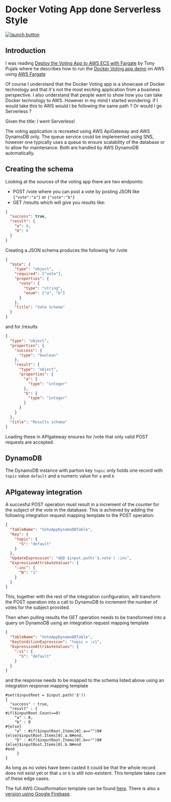 # Docker Voting App done Serverless Style

[![launch button](https://s3.amazonaws.com/cloudformation-examples/cloudformation-launch-stack.png)](https://console.aws.amazon.com/cloudformation/home?region=region#/stacks/new?stackName=ServerlessVotingApp&templateURL=https://raw.githubusercontent.com/seriousme/docker-voting-app-aws/master/voteApp-CF-template.json)

## Introduction

I was reading [Deploy the Voting App to AWS ECS with Fargate] by Tony Pujals
where he describes how to run the [Docker Voting app demo] on AWS using [AWS
Fargate]

[deploy the voting app to aws ecs with fargate]: https://medium.com/@tonypujals/deploy-the-voting-app-to-aws-ecs-with-fargate-
[docker voting app demo]: https://github.com/subfuzion/docker-voting-app-nodejs
[aws fargate]: https://aws.amazon.com/fargate/

Of course I understand that the Docker Voting app is a showcase of Docker
technology and that it's not the most exciting application from a business
perspective. I also understand that people want to show how you can take Docker
technology to AWS. However in my mind I started wondering: if I would take this
to AWS would I be following the same path ? Or would I go Serverless ?

Given the title: I went Serverless!

The voting application is recreated using AWS ApiGateway and AWS DynamoDB only.
The queue service could be implemented using SNS, however one typically uses a
queue to ensure scalability of the database or to allow for maintenance. Both
are handled by AWS DynamoDB automatically.

## Creating the schema

Looking at the sources of the voting app there are two endpoints:

* POST /vote where you can post a vote by posting JSON like `{"vote":"a"}` or
  `{"vote":"b"}`
* GET /results which will give you results like:

```json
{
  "success": true,
  "result": {
    "a": 0,
    "b": 0
  }
}
```

Creating a JSON schema produces the following for /vote

```json
{
  "Vote": {
    "type": "object",
    "required": ["vote"],
    "properties": {
      "vote": {
        "type": "string",
        "enum": ["a", "b"]
      }
    },
    "title": "Vote Schema"
  }
}
```

and for /results

```json
{
  "type": "object",
  "properties": {
    "success": {
      "type": "boolean"
    },
    "result": {
      "type": "object",
      "properties": {
        "a": {
          "type": "integer"
        },
        "b": {
          "type": "integer"
        }
      }
    }
  },
  "title": "Results schema"
}
```

Loading these in APIgateway ensures for /vote that only valid POST requests are
accepted.

## DynamoDB

The DynamoDB instance with partion key `topic` only holds one record with
`topic` value `default` and a numeric value for `a` and `b`

## APIgateway integration

A succesful POST operation must result in a increment of the counter for the
subject of the vote in the database. This is achieved by adding the following
integration request mapping template to the POST operation:

```json
{
  "TableName": "VoteAppDynamoDBTable",
  "Key": {
    "topic": {
      "S": "default"
    }
  },
  "UpdateExpression": "ADD $input.path('$.vote') :inc",
  "ExpressionAttributeValues": {
    ":inc": {
      "N": "1"
    }
  }
}
```

This, together with the rest of the integration configuration, will transform
the POST operation into a call to DynamoDB to increment the number of votes for
the subject provided.

Then when pulling results the GET operation needs to be transformed into a query
on DynamoDB using an integration request mapping template

```json
{
  "TableName": "VoteAppDynamoDBTable",
  "KeyConditionExpression": "topic = :v1",
  "ExpressionAttributeValues": {
    ":v1": {
      "S": "default"
    }
  }
}
```

and the response needs to be mapped to the schema listed above using an
integration response mapping template

```
#set($inputRoot = $input.path('$'))
{
  "success" : true,
  "result" : {
#if($inputRoot.Count==0)
    "a" : 0,
    "b" : 0
#{else}
    "a" : #if($inputRoot.Items[0].a=="")0#{else}$inputRoot.Items[0].a.N#end,
    "b" : #if($inputRoot.Items[0].b=="")0#{else}$inputRoot.Items[0].b.N#end
#end
     }
}
```

As long as no votes have been casted it could be that the whole record does not
exist yet or that `a` or `b` is still non-existent. This template takes care of
these edge cases.

The full AWS Cloudformation template can be found [here]. There is also a
[version using Google Firebase].

[here]: voteApp-CF-template.
[version using google firebase]: https://github.com/seriousme/docker-voting-app-gcp
